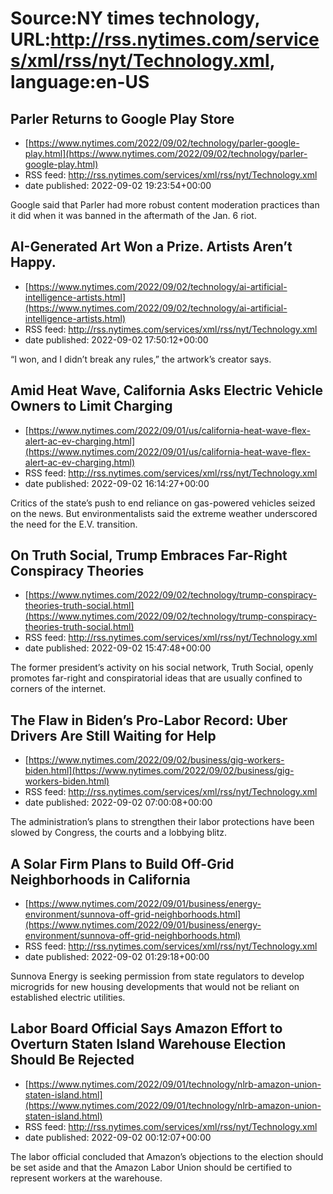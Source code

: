 # Source:NY times technology, URL:http://rss.nytimes.com/services/xml/rss/nyt/Technology.xml, language:en-US

## Parler Returns to Google Play Store
 - [https://www.nytimes.com/2022/09/02/technology/parler-google-play.html](https://www.nytimes.com/2022/09/02/technology/parler-google-play.html)
 - RSS feed: http://rss.nytimes.com/services/xml/rss/nyt/Technology.xml
 - date published: 2022-09-02 19:23:54+00:00

Google said that Parler had more robust content moderation practices than it did when it was banned in the aftermath of the Jan. 6 riot.

## AI-Generated Art Won a Prize. Artists Aren’t Happy.
 - [https://www.nytimes.com/2022/09/02/technology/ai-artificial-intelligence-artists.html](https://www.nytimes.com/2022/09/02/technology/ai-artificial-intelligence-artists.html)
 - RSS feed: http://rss.nytimes.com/services/xml/rss/nyt/Technology.xml
 - date published: 2022-09-02 17:50:12+00:00

“I won, and I didn’t break any rules,” the artwork’s creator says.

## Amid Heat Wave, California Asks Electric Vehicle Owners to Limit Charging
 - [https://www.nytimes.com/2022/09/01/us/california-heat-wave-flex-alert-ac-ev-charging.html](https://www.nytimes.com/2022/09/01/us/california-heat-wave-flex-alert-ac-ev-charging.html)
 - RSS feed: http://rss.nytimes.com/services/xml/rss/nyt/Technology.xml
 - date published: 2022-09-02 16:14:27+00:00

Critics of the state’s push to end reliance on gas-powered vehicles seized on the news. But environmentalists said the extreme weather underscored the need for the E.V. transition.

## On Truth Social, Trump Embraces Far-Right Conspiracy Theories
 - [https://www.nytimes.com/2022/09/02/technology/trump-conspiracy-theories-truth-social.html](https://www.nytimes.com/2022/09/02/technology/trump-conspiracy-theories-truth-social.html)
 - RSS feed: http://rss.nytimes.com/services/xml/rss/nyt/Technology.xml
 - date published: 2022-09-02 15:47:48+00:00

The former president’s activity on his social network, Truth Social, openly promotes far-right and conspiratorial ideas that are usually confined to corners of the internet.

## The Flaw in Biden’s Pro-Labor Record: Uber Drivers Are Still Waiting for Help
 - [https://www.nytimes.com/2022/09/02/business/gig-workers-biden.html](https://www.nytimes.com/2022/09/02/business/gig-workers-biden.html)
 - RSS feed: http://rss.nytimes.com/services/xml/rss/nyt/Technology.xml
 - date published: 2022-09-02 07:00:08+00:00

The administration’s plans to strengthen their labor protections have been slowed by Congress, the courts and a lobbying blitz.

## A Solar Firm Plans to Build Off-Grid Neighborhoods in California
 - [https://www.nytimes.com/2022/09/01/business/energy-environment/sunnova-off-grid-neighborhoods.html](https://www.nytimes.com/2022/09/01/business/energy-environment/sunnova-off-grid-neighborhoods.html)
 - RSS feed: http://rss.nytimes.com/services/xml/rss/nyt/Technology.xml
 - date published: 2022-09-02 01:29:18+00:00

Sunnova Energy is seeking permission from state regulators to develop microgrids for new housing developments that would not be reliant on established electric utilities.

## Labor Board Official Says Amazon Effort to Overturn Staten Island Warehouse Election Should Be Rejected
 - [https://www.nytimes.com/2022/09/01/technology/nlrb-amazon-union-staten-island.html](https://www.nytimes.com/2022/09/01/technology/nlrb-amazon-union-staten-island.html)
 - RSS feed: http://rss.nytimes.com/services/xml/rss/nyt/Technology.xml
 - date published: 2022-09-02 00:12:07+00:00

The labor official concluded that Amazon’s objections to the election should be set aside and that the Amazon Labor Union should be certified to represent workers at the warehouse.

